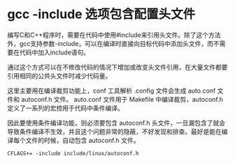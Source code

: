 # gcc -include 选项包含配置头文件

编写C和C++程序时，需要在代码中使用#include来引用头文件。除了这个方法外，gcc支持参数-include，可以在编译时直接向目标代码中添加头文件，而不需要在代码中加入include语句。

通过这个方式可以在不修改代码的情况下增加或改变头文件引用，在大量文件都要引用相同的公共头文件时减少代码量。

这里主要用在编译裁剪功能上，conf 工具解析 .config 文件会生成 auto.conf 文件和 autoconf.h 文件。
auto.conf 文件用于 Makefile 中编译裁剪，autoconf.h 定义了一系列的宏控用于代码中条件编译。

因此要使用条件编译功能，则必须要包含 autoconf.h 头文件，一旦漏包含了就会导致条件编译不生效，并且这个问题非常的隐蔽，不好发现和排查。最好是能在编译每个文件的时候，自动包含 autoconf.h 文件。

```
CFLAGS+= -include include/linux/autoconf.h
```

